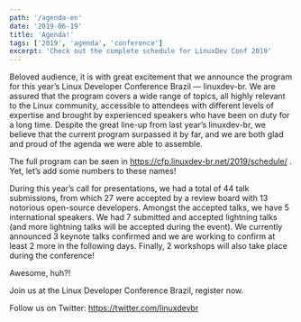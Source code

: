 ```yaml
---
path: '/agenda-en'
date: '2019-06-19'
title: 'Agenda!'
tags: ['2019', 'agenda', 'conference']
excerpt: 'Check out the complete schedule for LinuxDev Conf 2019'
---
```


Beloved audience, it is with great excitement that we announce the program for this year’s Linux Developer Conference Brazil — linuxdev-br. We are assured that the program covers a wide range of topics, all highly relevant to the Linux community, accessible to attendees with different levels of expertise and brought by experienced speakers who have been on duty for a long time. Despite the great line-up from last year’s linuxdev-br, we believe that the current program surpassed it by far, and we are both glad and proud of the agenda we were able to assemble.

The full program can be seen in https://cfp.linuxdev-br.net/2019/schedule/ . Yet, let’s add some numbers to these names!

During this year’s call for presentations, we had a total of 44 talk submissions, from which 27 were accepted by a review board with 13 notorious open-source developers. Amongst the accepted talks, we have 5 international speakers. We had 7 submitted and accepted lightning talks (and more lightning talks will be accepted during the event). We currently announced 3 keynote talks confirmed and we are working to confirm at least 2 more in the following days. Finally, 2 workshops will also take place during the conference!

Awesome, huh?!

Join us at the Linux Developer Conference Brazil, register now.

Follow us on Twitter: https://twitter.com/linuxdevbr
